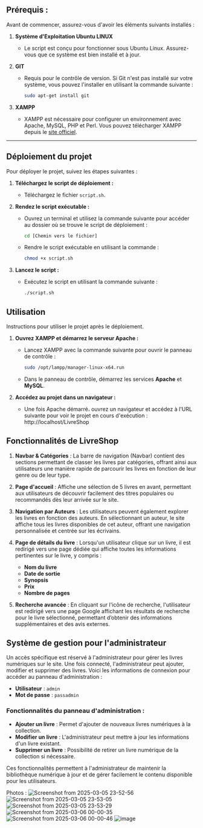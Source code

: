 ## Prérequis : 
Avant de commencer, assurez-vous d'avoir les éléments suivants installés :

1. **Système d'Exploitation Ubuntu LINUX**
   - Le script est conçu pour fonctionner sous Ubuntu Linux. Assurez-vous que ce système est bien installé et à jour.

2. **GIT**
   - Requis pour le contrôle de version. Si Git n'est pas installé sur votre système, vous pouvez l'installer en utilisant la commande suivante :
     ```bash
     sudo apt-get install git
     ```

3. **XAMPP**
   - XAMPP est nécessaire pour configurer un environnement avec Apache, MySQL, PHP et Perl. Vous pouvez télécharger XAMPP depuis le [site officiel](https://www.apachefriends.org/index.html).


________
## Déploiement du projet

Pour déployer le projet, suivez les étapes suivantes :

1. **Téléchargez le script de déploiement :**
   - Téléchargez le fichier `script.sh`.

2. **Rendez le script exécutable :**
   - Ouvrez un terminal et utilisez la commande suivante pour accéder au dossier où se trouve le script de déploiement :
     ```bash
     cd [Chemin vers le fichier]
     ```
   - Rendre le script exécutable en utilisant la commande :
     ```bash
     chmod +x script.sh
     ```

3. **Lancez le script :**
   - Exécutez le script en utilisant la commande suivante :
     ```bash
     ./script.sh
     ```
## Utilisation

Instructions pour utiliser le projet après le déploiement.

1. **Ouvrez XAMPP et démarrez le serveur Apache :**
   - Lancez XAMPP avec la commande suivante pour ouvrir le panneau de contrôle :
     ```bash
     sudo /opt/lampp/manager-linux-x64.run
     ```
   - Dans le panneau de contrôle, démarrez les services **Apache** et **MySQL**.

2. **Accédez au projet dans un navigateur :**
   - Une fois Apache démarré، ouvrez un navigateur et accédez à l'URL suivante pour voir le projet en cours d'exécution : http://localhost/LivreShop

## Fonctionnalités de LivreShop

1. **Navbar & Catégories** : La barre de navigation (Navbar) contient des sections permettant de classer les livres par catégories, offrant ainsi aux utilisateurs une manière rapide de parcourir les livres en fonction de leur genre ou de leur type.

2. **Page d'accueil** : Affiche une sélection de 5 livres en avant, permettant aux utilisateurs de découvrir facilement des titres populaires ou recommandés dès leur arrivée sur le site.

3. **Navigation par Auteurs** : Les utilisateurs peuvent également explorer les livres en fonction des auteurs. En sélectionnant un auteur, le site affiche tous les livres disponibles de cet auteur, offrant une navigation personnalisée et centrée sur les écrivains.

4. **Page de détails du livre** : Lorsqu'un utilisateur clique sur un livre, il est redirigé vers une page dédiée qui affiche toutes les informations pertinentes sur le livre, y compris :
   - **Nom du livre**
   - **Date de sortie**
   - **Synopsis**
   - **Prix**
   - **Nombre de pages**

5. **Recherche avancée** : En cliquant sur l'icône de recherche, l'utilisateur est redirigé vers une page Google affichant les résultats de recherche pour le livre sélectionné, permettant d’obtenir des informations supplémentaires et des avis externes.



## Système de gestion pour l'administrateur

Un accès spécifique est réservé à l'administrateur pour gérer les livres numériques sur le site. Une fois connecté, l'administrateur peut ajouter, modifier et supprimer des livres. Voici les informations de connexion pour accéder au panneau d'administration :

- **Utilisateur** : `admin`
- **Mot de passe** : `passadmin`

### Fonctionnalités du panneau d'administration :
- **Ajouter un livre** : Permet d'ajouter de nouveaux livres numériques à la collection.
- **Modifier un livre** : L'administrateur peut mettre à jour les informations d'un livre existant.
- **Supprimer un livre** : Possibilité de retirer un livre numérique de la collection si nécessaire.

Ces fonctionnalités permettent à l'administrateur de maintenir la bibliothèque numérique à jour et de gérer facilement le contenu disponible pour les utilisateurs.

Photos : 
![Screenshot from 2025-03-05 23-52-56](https://github.com/user-attachments/assets/9812a43f-6b51-4d1d-85e4-e34d78b455db)
![Screenshot from 2025-03-05 23-53-05](https://github.com/user-attachments/assets/7fe04b87-5e0a-49ec-80a5-c6ed63ef0345)
![Screenshot from 2025-03-05 23-53-29](https://github.com/user-attachments/assets/bed705de-585f-4629-9bf6-70e096adda82)
![Screenshot from 2025-03-06 00-00-35](https://github.com/user-attachments/assets/67849bbc-1bdb-478a-bbd9-9250ba7e5901)
![Screenshot from 2025-03-06 00-00-46](https://github.com/user-attachments/assets/6051059b-fe95-420f-97bd-e6ac884c91b1)
![image](https://github.com/user-attachments/assets/5d7b3615-73f5-4ba7-91ec-9b9af91236f2)


